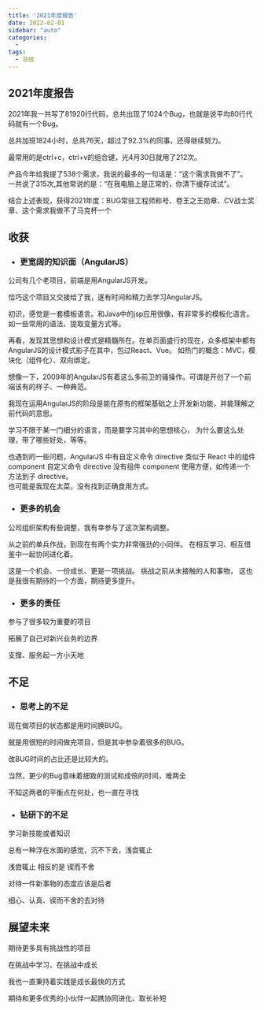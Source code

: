 ```yaml
---
title: '2021年度报告'
date: 2022-02-01
sidebar: "auto"
categories:
  - 
tags: 
  - 总结
---
```




## 2021年度报告

2021年我一共写了81920行代码，总共出现了1024个Bug，也就是说平均80行代码就有一个Bug。

总共加班1824小时，总共76天，超过了92.3%的同事，还得继续努力。

最常用的是ctrl+c，ctrl+v的组合键，光4月30日就用了212次。

产品今年给我提了538个需求，我说的最多的一句话是：“这个需求我做不了”。
<br>
一共说了315次,其他常说的是：“在我电脑上是正常的，你清下缓存试试”。

结合上述表现，获得2021年度：BUG常驻工程师称号、卷王之王勋章、CV战士奖章、这个需求我做不了马克杯一个

## 收获

- ### 更宽阔的知识面（AngularJS）

公司有几个老项目，前端是用AngularJS开发。

恰巧这个项目又交接给了我，遂有时间和精力去学习AngularJS。

初识，感觉是一套模板语言。和Java中的jsp应用很像，有非常多的模板化语言。
如一些常用的语法、提取变量方式等。

再看，发现其思想和设计模式是精髓所在。在单页面盛行的现在，众多框架中都有AngularJS的设计模式影子在其中，包过React、Vue。
如热门的概念：MVC，模块化（组件化）、双向绑定。

想像一下，2009年的AngularJS有着这么多前卫的骚操作。可谓是开创了一个前端该有的样子、一种典范。

我现在运用AngularJS的阶段是能在原有的框架基础之上开发新功能，并能理解之前代码的意思。

学习不限于某一门细分的语言，而是要学习其中的思想核心，
为什么要这么处理，带了哪些好处，等等。

也遇到的一些问题，AngularJS 中有自定义命令 directive 类似于 React 中的组件 component
自定义命令 directive 没有组件 component 使用方便，如传递一个方法到子 directive。
<br>
也可能是我现在太菜，没有找到正确食用方式。


- ### 更多的机会

公司组织架构有些调整，我有幸参与了这次架构调整。

从之前的单兵作战，到现在有两个实力非常强劲的小同伴。
在相互学习、相互借鉴中一起协同进化着。

这是一个机会、一份成长、更是一项挑战。
挑战之前从未接触的人和事物，
这也是我很有期待的一个方面，期待更多提升。


- ### 更多的责任

参与了很多较为重要的项目

拓展了自己对新兴业务的边界

支撑、服务起一方小天地



## 不足

- ### 思考上的不足

现在做项目的状态都是用时间换BUG。

就是用很短的时间做完项目，但是其中参杂着很多的BUG。

改BUG时间的占比还是比较大的。

当然，更少的Bug意味着细致的测试和成倍的时间，难两全

不知这两者的平衡点在何处，也一直在寻找


- ### 钻研下的不足


学习新技能或者知识

总有一种浮在水面的感觉，沉不下去，浅尝辄止

浅尝辄止 相反的是 锲而不舍

对待一件新事物的态度应该是后者

细心、认真、锲而不舍的去对待


## 展望未来

期待更多具有挑战性的项目

在挑战中学习、在挑战中成长

我也一直秉持着实践是成长最快的方式

期待和更多优秀的小伙伴一起携协同进化、取长补短
